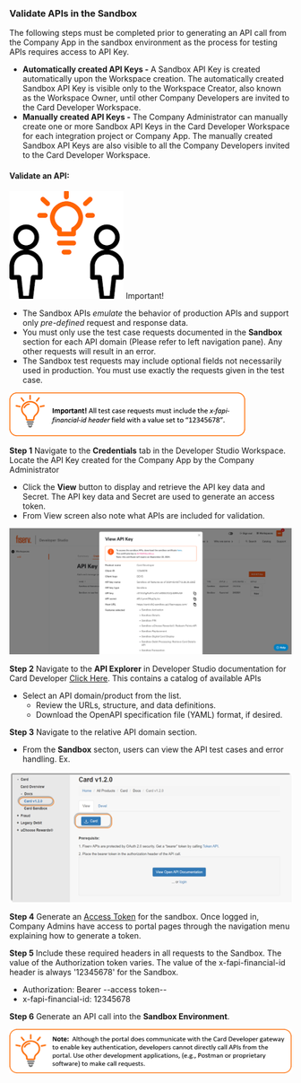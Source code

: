 ### Validate APIs in the Sandbox
The following steps must be completed prior to generating an API call from the Company App in the sandbox environment as the process for testing APIs requires access to API Key. 

  * **Automatically created API Keys -** A Sandbox API Key is created automatically upon the Workspace creation. The automatically created Sandbox API Key is visible only to the Workspace Creator, also known as the Workspace Owner, until other Company Developers are invited to the Card Developer Workspace.
  * **Manually created API Keys -** The Company Administrator can manually create one or more Sandbox API Keys in the Card Developer Workspace for each integration project or Company App. The manually created Sandbox API Keys are also visible to all the Company Developers invited to the Card Developer Workspace.


  
#### Validate an API:
![](assets/images/exclaimation.png)    Important! 

  *  The Sandbox APIs *emulate* the behavior of production APIs and support only *pre-defined* request and response data. 
  *  You must only use the test case requests documented in the **Sandbox** section for each API domain (Please refer to left navigation pane). Any other requests will result in an error.
  *  The Sandbox test requests may include optional fields not necessarily used in production. You must use exactly the requests given in the test case.
 

![](assets/images/validate-note-1.png)

 

**Step 1** Navigate to the **Credentials** tab in the Developer Studio Workspace. Locate the API Key created for the Company App by the Company Administrator 

  *  Click the **View** button to display and retrieve the API key data and Secret. The API key data and Secret are used to generate an access token.
  *  From View screen also note what APIs are included for validation.

![sandbox-client-certificate.png](assets/images/sandbox-client-certificate.png)
    
**Step 2** Navigate to the **API Explorer** in Developer Studio documentation for Card Developer [Click Here](../api/?type=post&path=/v1/accounts/limits/search&version=api). This contains a catalog of available APIs

  *  Select an API domain/product from the list.
     * Review the URLs, structure, and data definitions.
     * Download the OpenAPI specification file (YAML) format, if desired.
       
**Step 3** Navigate to the relative API domain section.

  *  From the **Sandbox** secton, users can view the API test cases and error handling.
Ex.

![](assets/images/validate-1.png)

 

**Step 4** Generate an [Access Token](?path=/docs/gettingstarted/access-tokens.md) for the sandbox. Once logged in, Company Admins have access to portal pages through the navigation menu explaining how to generate a token.

**Step 5** Include these required headers in all requests to the Sandbox. The value of the Authorization token varies. The value of the x-fapi-financial-id header is always '12345678' for the Sandbox.

  *  Authorization: Bearer --access token--
  *  x-fapi-financial-id: 12345678

**Step 6** Generate an API call into the **Sandbox Environment**.

 ![](assets/images/validate-note-2.png)


